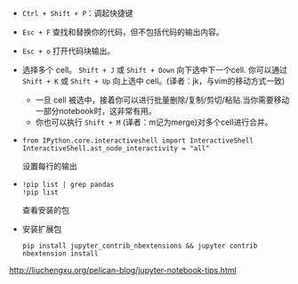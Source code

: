 - `Ctrl + Shift + P`：调起快捷键

- `Esc + F` 查找和替换你的代码，但不包括代码的输出内容。

- `Esc + o` 打开代码块输出。

- 选择多个 cell。 `Shift + J` 或 `Shift + Down` 向下选中下一个cell. 你可以通过 `Shift + K` 或 `Shift + Up` 向上选中 cell。(译者：jk，与vim的移动方式一致)

  - 一旦 cell 被选中，接着你可以进行批量删除/复制/剪切/粘贴.当你需要移动一部分notebook时，这非常有用。
  - 你也可以执行 `Shift + M` (译者：m记为merge)对多个cell进行合并。

- ```
  from IPython.core.interactiveshell import InteractiveShell
  InteractiveShell.ast_node_interactivity = "all"
  ```

  设置每行的输出

- ```
  !pip list | grep pandas
  !pip list
  ```

  查看安装的包

- 安装扩展包

  ```
  pip install jupyter_contrib_nbextensions && jupyter contrib nbextension install
  ```


http://liuchengxu.org/pelican-blog/jupyter-notebook-tips.html